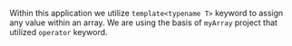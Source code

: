 Within this application we utilize `template<typename T>` keyword to assign any value within an array. We are using the basis of `myArray` project that utilized `operator` keyword. 
